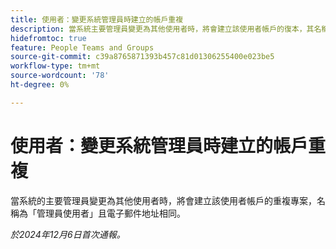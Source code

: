 ```yaml
---
title: 使用者：變更系統管理員時建立的帳戶重複
description: 當系統主要管理員變更為其他使用者時，將會建立該使用者帳戶的復本，其名稱為「管理員使用者」且電子郵件地址相同。
hidefromtoc: true
feature: People Teams and Groups
source-git-commit: c39a8765871393b457c81d01306255400e023be5
workflow-type: tm+mt
source-wordcount: '78'
ht-degree: 0%

---
```


# 使用者：變更系統管理員時建立的帳戶重複

當系統的主要管理員變更為其他使用者時，將會建立該使用者帳戶的重複專案，名稱為「管理員使用者」且電子郵件地址相同。

_於2024年12月6日首次通報。_
